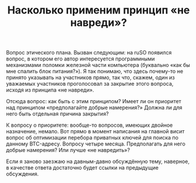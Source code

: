 ﻿---
title: "Насколько применим принцип &#171;не навреди&#187;?"
se.owner.user_id: 227256
se.owner.display_name: "Alexander Prokoshev"
se.owner.link: "https://ru.meta.stackoverflow.com/users/227256/alexander-prokoshev"
se.link: "https://ru.meta.stackoverflow.com/questions/10424/%d0%9d%d0%b0%d1%81%d0%ba%d0%be%d0%bb%d1%8c%d0%ba%d0%be-%d0%bf%d1%80%d0%b8%d0%bc%d0%b5%d0%bd%d0%b8%d0%bc-%d0%bf%d1%80%d0%b8%d0%bd%d1%86%d0%b8%d0%bf-%d0%bd%d0%b5-%d0%bd%d0%b0%d0%b2%d1%80%d0%b5%d0%b4%d0%b8"
se.question_id: 10424
se.post_type: question
se.score: 4
---
<p>Вопрос этического плана. Вызван следующим: на ruSO появился вопрос, в котором его автор интересуется программными механизмами поломки железной части компьютера (буквально «как бы мне спалить блок питания?»). Я так понимаю, что здесь почему-то не принято указывать на участников прямо, так что, скажем, один из уважаемых участников проголосовал за закрытие этого вопроса, исходя из принципа «не навреди».</p>

<p>Отсюда вопрос: как быть с этим принципом? Имеет ли он приоритет над принципом «предполагайте добрые намерения?» Должна ли для него быть отдельная причина закрытия?</p>

<p>К вопросу о приоритете: вообще-то вопросов, имеющих двойное назначение, немало. Вот прямо в момент написания на главной висит вопрос об оптимизации перебора приватных ключей для поиска по данному BTC-адресу. Вопросу четыре месяца. Предполагать для него добрые намерения? Или лучше «не навредить»?</p>

<p>Если я заново заезжаю на давным-давно обсуждённую тему, наверное, в качестве ответа достаточно будет ссылки на предыдущие обсуждения.</p>
